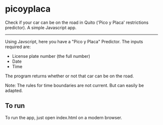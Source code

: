 # picoyplaca
Check if your car can be on the road in Quito ('Pico y Placa' restrictions predictor). A simple Javascript app.

----

Using Javscript, here you have a "Pico y Placa" Predictor. 
The inputs required are:

- License plate number (the full number)
- Date
- Time

The program returns whether or not that car can be on the road.

Note: The rules for time boundaries are not current. But can easily be adapted.


## To run
To run the app, just open index.html on a modern browser.
